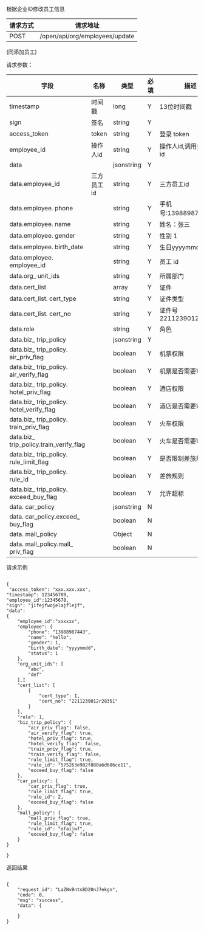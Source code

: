 根据企业ID修改员工信息
请求方式|请求地址
----|---
POST|/open/api/org/employees/update
(同添加员工)



请求参数：

字段|名称|类型|必填|描述
-----|-----|----|----|----
timestamp|时间戳 |long |Y|13位时间戳
sign|签名 |string |Y|
access_token|token | string |Y|登录 token
employee_id| 操作人id|string |Y|操作人id,调用接口人 id
data || jsonstring |Y|
data.employee_id| 三方员工id|string|Y| 三方员工id  
 data.employee. phone || string | Y| 手机号:13988987443
 data.employee. name| | string | Y| 姓名：张三
 data.employee. gender| | string | Y| 性别 1 
 data.employee. birth_date| | string | Y| 生日yyyymmdd
 data.employee. employee_id| | string | Y| 员工 id
 data.org_ unit_ids| | string|Y|  所属部门
data.cert_list|| array|Y| 证件 
 data.cert\_list. cert_type| | string |Y| 证件类型
 data.cert\_list. cert_no| | string |Y| 证件号2211239012r28351
data.role||string|Y| 角色
data.biz\_ trip_policy||jsonstring |Y| 
data.biz\_ trip\_policy. air\_priv\_flag| |boolean|Y| 机票权限
data.biz\_ trip\_policy. air\_verify\_flag| |boolean|Y| 机票是否需要审批
data.biz\_ trip\_policy. hotel\_priv\_flag| |boolean|Y| 酒店权限
data.biz\_ trip\_policy. hotel\_verify\_flag| |boolean|Y| 酒店是否需要审批
data.biz\_ trip\_policy. train\_priv\_flag| |boolean|Y|火车权限 
data.biz\_ trip\_policy.train\_verify\_flag| |boolean|Y| 火车是否需要审批
data.biz\_ trip\_policy. rule\_limit\_flag| |boolean|Y| 是否限制差旅规
data.biz\_ trip\_policy. rule_id| |boolean|Y|差旅规则  
data.biz\_ trip\_policy. exceed\_buy\_flag| |boolean|Y| 允许超标
data. car_policy| | jsonstring|N|
data. car_policy.exceed\_ buy\_flag| | boolean|N|
 data. mall_policy | |Object|N|
 data. mall_policy.mall\_ priv\_flag| | boolean |N|
 
 
 请求示例``` 

{
 "access_token": "xxx.xxx.xxx","timestamp": 123456789,"employee_id":12345678,"sign": "jifejfwojelajflejf","data":{
	"employee_id":"xxxxxx",    "employee": {        "phone": "13988987443",        "name": "hello",        "gender": 1,        "birth_date": "yyyymmdd",        "status": 1    },    "org_unit_ids": [        "abc",        "def"    ],I    "cert_list": [        {            "cert_type": 1,            "cert_no": "2211239012r28351"        }    ],    "role": 1,    "biz_trip_policy": {        "air_priv_flag": false,        "air_verify_flag": true,        "hotel_priv_flag": true,        "hotel_verify_flag": false,        "train_priv_flag": true,        "train_verify_flag": false,        "rule_limit_flag": true,        "rule_id": "575263e982f880a6d686ce11",        "exceed_buy_flag": false    },    "car_policy": {        "car_priv_flag": true,        "rule_limit_flag": true,        "rule_id": 2,        "exceed_buy_flag": false    },    "mall_policy": {        "mall_priv_flag": true,        "rule_limit_flag": true,        "rule_id": "ofaijwf",        "exceed_buy_flag": false    }}}

```

返回结果
```
{    "request_id": "LaZNvBntsBD20nJ7ekgn",    "code": 0,    "msg": "success",    "data": {            }}
```

